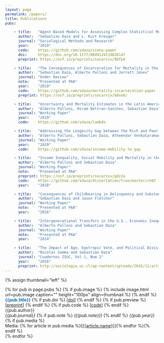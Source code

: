 ```yaml
---
layout: page
permalink: /papers/
title: Publications
pubs:

    - title:   "Agent-Based Models for Assessing Complex Statistical Models: An Example Evaluating Selection and Social Influence Estimates from the SIENA model"
      author:  "Sebastian Daza and L. Kurt Kreuger"
      journal: "Sociological Methods and Research"
      year:    "2019"
      code:    https://github.com/sdaza/siena-paper
      doi:     https://doi.org/10.1177/0049124119826147
      preprint: https://osf.io/preprints/socarxiv/98fp4

    - title:   "The Consequences of Incarceration for Mortality in the U.S."
      author:  "Sebastian Daza, Alberto Palloni and Jerrett Jones"
      journal: "Under Review"
      note:    "Presented at PAA"
      year:    "2019"
      code:    https://github.com/sdaza/mortality-incarceration-paper
      preprint: https://osf.io/preprints/socarxiv/b8xe6/

    - title:   "Uncertainty and Mortality Estimates in the Latin American and Caribbean (LAC) Region"
      author:  "Alberto Palloni, Hiram Beltran-Sanchez, Sebastian Daza"
      journal: "Working Paper"
      year:    "2019"
      code:    https://github.com/sdaza/lambda

    - title:   "Addressing the Longevity Gap between the Rich and Poor: The Role of Social Mobility"
      author:  "Alberto Palloni, Sebastian Daza, Atheendar Venkataramani, Ezekiel J. Emanuel"
      journal: "Working Paper"
      year:    "2019"
      code:    https://github.com/sdaza/income-mobility-le-gap

    - title:   "Income Inequality, Social Mobility and Mortality in the U.S."
      author:  "Alberto Palloni and Sebastian Daza"
      journal: "Working Paper"
      note:    "Presented at PAA"
      preprint: https://osf.io/preprints/socarxiv/gdz2a
      code:    https://github.com/sdaza/dissertation/tree/master/ch02
      year:    "2018"

    - title:   "Consequences of Childbearing in Delinquency and Substance Use"
      author:  "Sebastian Daza and Jason Fletcher"
      journal: "Working Paper"
      note:    "Presented at PAA"
      year:    "2016"

    - title:   "Intergenerational Transfers in the U.S., Economic Inequality, and Social Stratification"
      author:  "Alberto Palloni and Sebastian Daza"
      journal: "Working Paper"
      note:    "Presented at PAA"
      year:    "2014"

    - title:   "The Impact of Age, Egotropic Vote, and Political Divisions in the 2009-2010 Chilean Election"
      author:  "Nicolás Somma and Sebastián Daza"
      journal: "Cuadernos ISUC, Vol 1, Num 2"
      year:    "2016"
      preprint: http://sociologia.uc.cl/wp-content/uploads/2016/12/articulo-nicols-somma.pdf
---
```



{% assign thumbnail="left" %}

{% for pub in page.pubs %}
{% if pub.image %}
{% include image.html url=pub.image caption="" height="100px" align=thumbnail %}
{% endif %}
<span style="color:#0868ac">**{{pub.title}}**</span> {% if pub.doi %} [[doi]({{pub.doi}})] {% endif %} {% if pub.preview %} [[preprint]({{pub.preview}})] {% endif %} {% if pub.code %} [[code]({{pub.code}})] {% endif %}<br />
{{pub.author}}<br>
*{{pub.journal}}*
{% if pub.note %} *({{pub.note}})* {% endif %} *{{pub.year}}*
{% if pub.media %}<br />Media: {% for article in pub.media %}[[{{article.name}}]({{article.url}})]{% endfor %}{% endif %}<br />
{% endfor %}

